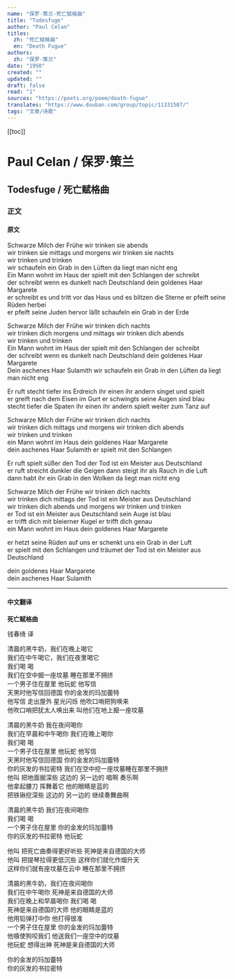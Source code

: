 ```yaml
---
name: "保罗·策兰-死亡赋格曲"
title: "Todesfuge"
author: "Paul Celan"
titles:
  zh: "死亡赋格曲"
  en: "Death Fugue"
authors:
  zh: "保罗·策兰"
date: "1950"
created: ""
updated: ""
draft: false
read: "1"
sources: "https://poets.org/poem/death-fugue"
translates: "https://www.douban.com/group/topic/11331507/"
tags: "文章/诗歌"
---
```


[[toc]]

# Paul Celan / 保罗·策兰

## Todesfuge / 死亡赋格曲

### 正文

<!-- tabs:start -->

#### **原文**

Schwarze Milch der Frühe wir trinken sie abends  
wir trinken sie mittags und morgens wir trinken sie nachts  
wir trinken und trinken  
wir schaufeln ein Grab in den Lüften da liegt man nicht eng  
Ein Mann wohnt im Haus der spielt mit den Schlangen der schreibt  
der schreibt wenn es dunkelt nach Deutschland dein goldenes Haar Margarete  
er schreibt es und tritt vor das Haus und es blitzen die Sterne er pfeift seine Rüden herbei  
er pfeift seine Juden hervor läßt schaufeln ein Grab in der Erde

Schwarze Milch der Frühe wir trinken dich nachts  
wir trinken dich morgens und mittags wir trinken dich abends  
wir trinken und trinken  
Ein Mann wohnt im Haus der spielt mit den Schlangen der schreibt  
der schreibt wenn es dunkelt nach Deutschland dein goldenes Haar Margarete  
Dein aschenes Haar Sulamith wir schaufeln ein Grab in den Lüften da liegt man nicht eng

Er ruft stecht tiefer ins Erdreich ihr einen ihr andern singet und spielt  
er greift nach dem Eisen im Gurt er schwingts seine Augen sind blau  
stecht tiefer die Spaten ihr einen ihr andern spielt weiter zum Tanz auf

Schwarze Milch der Frühe wir trinken dich nachts  
wir trinken dich mittags und morgens wir trinken dich abends  
wir trinken und trinken  
ein Mann wohnt im Haus dein goldenes Haar Margarete  
dein aschenes Haar Sulamith er spielt mit den Schlangen

Er ruft spielt süßer den Tod der Tod ist ein Meister aus Deutschland  
er ruft streicht dunkler die Geigen dann steigt ihr als Rauch in die Luft  
dann habt ihr ein Grab in den Wolken da liegt man nicht eng

Schwarze Milch der Frühe wir trinken dich nachts  
wir trinken dich mittags der Tod ist ein Meister aus Deutschland  
wir trinken dich abends und morgens wir trinken und trinken  
er Tod ist ein Meister aus Deutschland sein Auge ist blau  
er trifft dich mit bleierner Kugel er trifft dich genau  
ein Mann wohnt im Haus dein goldenes Haar Margarete

er hetzt seine Rüden auf uns er schenkt uns ein Grab in der Luft  
er spielt mit den Schlangen und träumet der Tod ist ein Meister aus Deutschland

dein goldenes Haar Margarete  
dein aschenes Haar Sulamith

---

#### **中文翻译**

**死亡赋格曲**

钱春绮 译

清晨的黑牛奶，我们在晚上喝它  
我们在中午喝它，我们在夜里喝它  
我们喝 喝  
我们在空中掘一座坟墓 睡在那里不拥挤  
一个男子住在屋里 他玩蛇 他写信  
天黑时他写信回德国 你的金发的玛加蕾特  
他写信 走出屋外 星光闪烁 他吹口哨把狗唤来  
他吹口哨把犹太人唤出来 叫他们在地上掘一座坟墓

清晨的黑牛奶 我在夜间喝你  
我们在早晨和中午喝你 我们在晚上喝你  
我们喝 喝  
一个男子住在屋里 他玩蛇 他写信  
天黑时他写信回德国 你的金发的玛加蕾特  
你的灰发的书拉密特 我们在空中挖一座坟墓睡在那里不拥挤  
他叫 把地面掘深些 这边的 另一边的 唱啊 奏乐啊  
他拿起腰刀 挥舞着它 他的眼睛是蓝的  
把铁锹挖深些 这边的 另一边的 继续奏舞曲啊

清晨的黑牛奶 我们在夜间喝你  
我们喝 喝  
一个男子住在屋里 你的金发的玛加蕾特  
你的灰发的书拉密特 他玩蛇

他叫 把死亡曲奏得更好听些 死神是来自德国的大师  
他叫 把提琴拉得更低沉些 这样你们就化作烟升天  
这样你们就有座坟墓在云中 睡在那里不拥挤

清晨的黑牛奶，我们在夜间喝你  
我们在中午喝你 死神是来自德国的大师  
我们在晚上和早晨喝你 我们喝 喝  
死神是来自德国的大师 他的眼睛是蓝的  
他用铅弹打中你 他打得很准  
一个男子住在屋里 你的金发的玛加蕾特  
他嗾使狗咬我们 他送我们一座空中的坟墓  
他玩蛇 想得出神 死神是来自德国的大师

你的金发的玛加蕾特  
你的灰发的书拉密特

<!-- tabs:end -->
